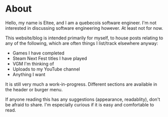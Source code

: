 # About
Hello, my name is Eltee, and I am a quebecois software engineer. I'm not interested in discussing software engineering however. At least not for now.

This website/blog is intended primarily for myself, to house posts relating to any of the following, which are often things I list/track elsewhere anyway:
- Games I have completed
- Steam Next Fest titles I have played
- VGM I'm thinking of
- Uploads to my YouTube channel
- Anything I want

It is still very much a work-in-progress. Different sections are available in the header or burger menu.

If anyone reading this has any suggestions (appearance, readablity), don't be afraid to share. I'm especially curious if it is easy and comfortable to read.